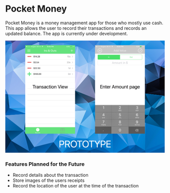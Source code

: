 # Pocket Money

Pocket Money is a money management app for those who mostly use cash. This app allows the user to record their transactions and records an updated balance. The app is currently under development.

![alt tag](https://raw.githubusercontent.com/BenEmdon/PocketMoney/master/PrototypeImage.png)

### Features Planned for the Future
  - Record details about the transaction
  - Store images of the users receipts
  - Record the location of the user at the time of the transaction
